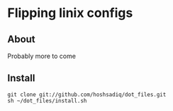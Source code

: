 # Flipping linix configs

## About
Probably more to come

## Install
```
git clone git://github.com/hoshsadiq/dot_files.git
sh ~/dot_files/install.sh
```